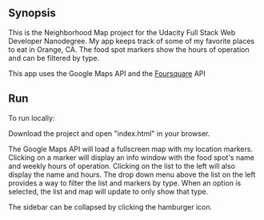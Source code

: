 ## Synopsis

This is the Neighborhood Map project for the Udacity Full Stack Web Developer Nanodegree. My app keeps track of some of my favorite places to eat in Orange, CA. The food spot markers show the hours of operation and can be filtered by type.

This app uses the Google Maps API and the [Foursquare](https://developer.foursquare.com/) API

## Run
To run locally:

Download the project and open "index.html" in your browser.

The Google Maps API will load a fullscreen map with my location markers. Clicking on a marker will display an info window with the food spot's name and weekly hours of operation. Clicking on the list to the left will also display the name and hours. The drop down menu above the list on the left provides a way to filter the list and markers by type. When an option is selected, the list and map will update to only show that type.

The sidebar can be collapsed by clicking the hamburger icon.
